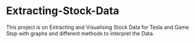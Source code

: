 # Extracting-Stock-Data
This project is on Extracting and Visualising Stock Data for Tesla and Game Stop with graphs and different methods to interpret the Data.
